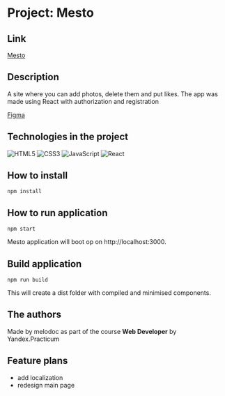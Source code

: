 # Project: Mesto

## Link

[Mesto](https://melodoc.github.io/react-mesto-auth/)

## Description

A site where you can add photos, delete them and put likes. The app was made using React with authorization and registration

[Figma](https://www.figma.com/file/PSdQFRHoxXJFs2FH8IXViF/JavaScript.-Sprint-9)

## Technologies in the project

![HTML5](https://img.shields.io/badge/html5-%23E34F26.svg?style=for-the-badge&logo=html5&logoColor=white) ![CSS3](https://img.shields.io/badge/css3-%231572B6.svg?style=for-the-badge&logo=css3&logoColor=white) ![JavaScript](https://img.shields.io/badge/JavaScript-ffd24a?style=for-the-badge&logo=javascript&logoColor=white) ![React](https://img.shields.io/badge/-ReactJs-61DAFB?logo=react&logoColor=white&style=for-the-badge)

## How to install

``` shell
npm install
```

## How to run application

``` shell
npm start
```

Mesto application will boot op on http://localhost:3000.

## Build application

``` shell
npm run build
```

This will create a dist folder with compiled and minimised components.

## The authors

Made by melodoc as part of the course **Web Developer** by Yandex.Practicum

## Feature plans

- add localization
- redesign main page
